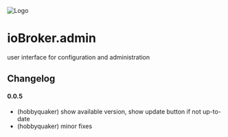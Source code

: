 ![Logo](admin/admin.png)

# ioBroker.admin

user interface for configuration and administration


## Changelog

#### 0.0.5

* (hobbyquaker) show available version, show update button if not up-to-date
* (hobbyquaker) minor fixes
